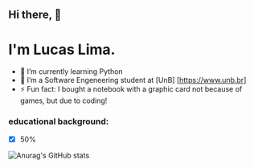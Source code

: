 ## Hi there, 👋
# I'm Lucas Lima.
- 🌱 I’m currently learning Python
- 🤔 I’m a Software Engeneering student at [UnB] [https://www.unb.br]
- ⚡ Fun fact: I bought a notebook with a graphic card not because of games, but due to coding!

### educational background:
- [x] 50%


![Anurag's GitHub stats](https://github-readme-stats.vercel.app/api?username=mibasFerraz&show_icons=true&theme=maroongold)
<!--
**mibasFerraz/mibasFerraz** is a ✨ _special_ ✨ repository because its `README.md` (this file) appears on your GitHub profile.

Here are some ideas to get you started:

- 🔭 I’m currently working on ...
- 🌱 I’m currently learning ...
- 👯 I’m looking to collaborate on ...
- 🤔 I’m looking for help with ...
- 💬 Ask me about ...
- 📫 How to reach me: ...
- 😄 Pronouns: ...
- ⚡ Fun fact: ...
-->